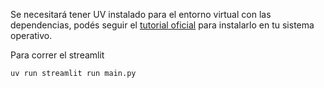 Se necesitará tener UV instalado para el entorno virtual con las dependencias, podés seguir el [tutorial oficial](https://docs.astral.sh/uv/getting-started/installation) para instalarlo en tu sistema operativo.

Para correr el streamlit
```bash
uv run streamlit run main.py
```
